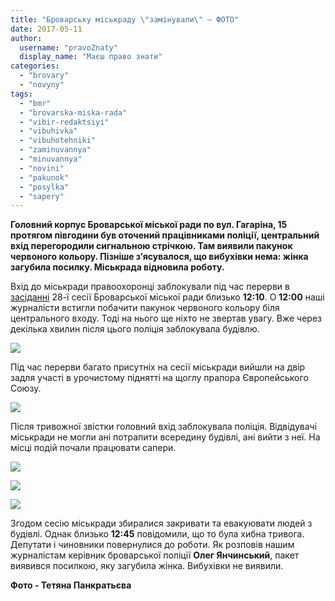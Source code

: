 ```yaml
---
title: "Броварську міськраду \"замінували\" – ФОТО"
date: 2017-05-11
author: 
  username: "pravoZnaty"
  display_name: "Маєш право знати"
categories: 
  - "brovary"
  - "novyny"
tags: 
  - "bmr"
  - "brovarska-miska-rada"
  - "vibir-redaktsiyi"
  - "vibuhivka"
  - "vibuhotehniki"
  - "zaminuvannya"
  - "minuvannya"
  - "novini"
  - "pakunok"
  - "posylka"
  - "sapery"
---
```


**Головний корпус Броварської міської ради по вул. Гагаріна, 15 протягом півгодини був оточений працівниками поліції, центральний вхід перегородили сигнальною стрічкою. Там виявили пакунок червоного кольору. Пізніше з’ясувалося, що вибухівки нема: жінка загубила посилку. Міськрада відновила роботу.**

Вхід до міськради правоохоронці заблокували під час перерви в [засіданні](https://mpz.brovary.org/anons-11-travnya-u-brovarah-vidbudetsya-28-ma-chergova-sesiya-miskrady/) 28-ї сесії Броварської міської ради близько **12:10**. О **12:00** наші журналісти встигли побачити пакунок червоного кольору біля центрального входу. Тоді на нього ще ніхто не звертав увагу. Вже через декілька хвилин після цього поліція заблокувала будівлю.

[![](https://mpz.brovary.org/wp-content/uploads/2017/05/zaminuvannya-30.jpg)](https://mpz.brovary.org/wp-content/uploads/2017/05/zaminuvannya-30.jpg)

Під час перерви багато присутніх на сесії міськради вийшли на двір задля участі в урочистому піднятті на щоглу прапора Європейського Союзу.

[![](https://mpz.brovary.org/wp-content/uploads/2017/05/zaminuvannya-3.jpg)](https://mpz.brovary.org/wp-content/uploads/2017/05/zaminuvannya-3.jpg)

Після тривожної звістки головний вхід заблокувала поліція. Відвідувачі міськради не могли ані потрапити всередину будівлі, ані вийти з неї. На місці подій почали працювати сапери.

[![](https://mpz.brovary.org/wp-content/uploads/2017/05/zaminuvannya-20.jpg)](https://mpz.brovary.org/wp-content/uploads/2017/05/zaminuvannya-20.jpg)

[![](https://mpz.brovary.org/wp-content/uploads/2017/05/zaminuvannya-25.jpg)](https://mpz.brovary.org/wp-content/uploads/2017/05/zaminuvannya-25.jpg)

[![](https://mpz.brovary.org/wp-content/uploads/2017/05/zaminuvannya-34.jpg)](https://mpz.brovary.org/wp-content/uploads/2017/05/zaminuvannya-34.jpg)

Згодом сесію міськради збиралися закривати та евакуювати людей з будівлі. Однак близько **12:45** повідомили, що то була хибна тривога. Депутати і чиновники повернулися до роботи. Як розповів нашим журналістам керівник броварської поліції **Олег Янчинський**, пакет виявився посилкою, яку загубила жінка. Вибухівки не виявили.

**Фото - Тетяна Панкратьєва**
